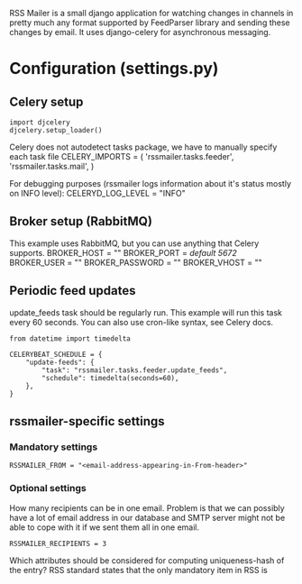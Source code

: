 RSS Mailer is a small django application for watching changes in channels
in pretty much any format supported by FeedParser library and sending these
changes by email.
It uses django-celery for asynchronous messaging.

Configuration (settings.py)
===========================

Celery setup
------------
    import djcelery
    djcelery.setup_loader()

Celery does not autodetect tasks package, we have to manually specify each task file
    CELERY_IMPORTS = (
        'rssmailer.tasks.feeder',
        'rssmailer.tasks.mail',
    )
    
For debugging purposes (rssmailer logs information about it's status mostly on INFO level):
    CELERYD_LOG_LEVEL = "INFO"

Broker setup (RabbitMQ)
-----------------------
This example uses RabbitMQ, but you can use anything that Celery supports.
    BROKER_HOST = "<server-address>"
    BROKER_PORT = <server-port>   *default 5672*
    BROKER_USER = "<username>"
    BROKER_PASSWORD = "<password>"
    BROKER_VHOST = "<vhost>"

Periodic feed updates
---------------------
update_feeds task should be regularly run. This example will run this task every
60 seconds. You can also use cron-like syntax, see Celery docs.

    from datetime import timedelta

    CELERYBEAT_SCHEDULE = {
        "update-feeds": {
            "task": "rssmailer.tasks.feeder.update_feeds",
            "schedule": timedelta(seconds=60),
        },
    }

rssmailer-specific settings
---------------------------
### Mandatory settings
    RSSMAILER_FROM = "<email-address-appearing-in-From-header>"
    
### Optional settings
How many recipients can be in one email. Problem is that we can possibly have
a lot of email address in our database and SMTP server might not be able to cope
with it if we sent them all in one email.

    RSSMAILER_RECIPIENTS = 3

Which attributes should be considered for computing uniqueness-hash of the entry?
RSS standard states that the only mandatory item in RSS <item> is <title> or <summary>.
Therefore we can't rely on ID.
    RSSMAILER_UNIQUENESS = ['title', 'description', 'guid', 'updated']
    
Which task should consume new entries? It has to be a Celery task (annotated, or inherited from Task) 
    RSSMAILER_CONSUMER = "rssmailer.tasks.mail.send"
    

